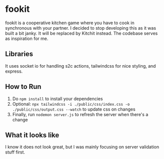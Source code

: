 # fookit
fookit is a cooperative kitchen game where you have to cook in synchronous with your partner. I decided to stop developing this as it was built a bit janky. It will be replaced by Kitchit instead. The codebase serves as inspiration for me.
  

## Libraries
It uses socket io for handling s2c actions, tailwindcss for nice styling, and express.

## How to Run
 1. Do `npm install` to install your dependencies
 2. Optional: `npx tailwindcss -i ./public/css/index.css -o ./public/css/output.css --watch` to update css on changes
 3. Finally, run `nodemon server.js` to refresh the server when there's a change

## What it looks like
I know it does not look great, but I was mainly focusing on server validation stuff first.
